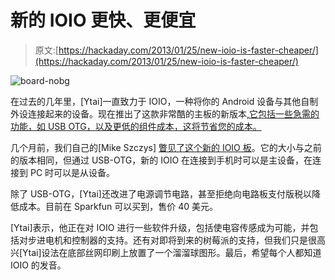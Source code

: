 # 新的 IOIO 更快、更便宜

> 原文:[https://hackaday.com/2013/01/25/new-ioio-is-faster-cheaper/](https://hackaday.com/2013/01/25/new-ioio-is-faster-cheaper/)

![board-nobg](../Images/b81692466e820b255eeca9723c365106.png)

在过去的几年里，[Ytai]一直致力于 IOIO，一种将你的 Android 设备与其他自制外设连接起来的设备。现在推出了这款非常酷的主板的新版本[,它包括一些急需的功能，如 USB OTG，以及更低的组件成本，这将节省您的成本。](http://ytai-mer.blogspot.com/2013/01/go-go-ioio-on-go.html)

几个月前，我们自己的[Mike Szczys] [瞥见了这个新的 IOIO 板](http://hackaday.com/2012/09/15/video-preview-new-ioio-prototype/)。它的大小与之前的版本相同，但通过 USB-OTG，新的 IOIO 在连接到手机时可以是主设备，在连接到 PC 时可以是从设备。

除了 USB-OTG，[Ytai]还改进了电源调节电路，甚至拒绝向电路板支付版税以降低成本。目前在 Sparkfun 可以买到，售价 40 美元。

[Ytai]表示，他正在对 IOIO 进行一些软件升级，包括使电容传感成为可能，并包括对步进电机和控制器的支持。还有对即将到来的树莓派的支持，但我们只是很高兴[Ytai]设法在底部丝网印刷上放置了一个溜溜球图形。最后，希望每个人都知道 IOIO 的发音。